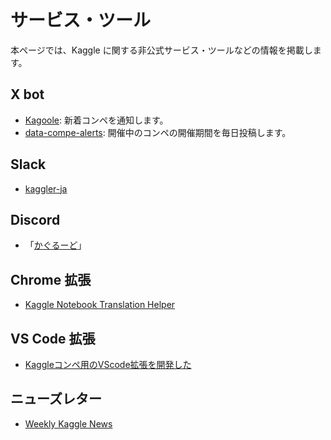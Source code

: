# サービス・ツール

本ページでは、Kaggle に関する非公式サービス・ツールなどの情報を掲載します。

## X bot

- [Kagoole](https://x.com/kagoole): 新着コンペを通知します。
- [data-compe-alerts](https://x.com/DataCompeAlerts): 開催中のコンペの開催期間を毎日投稿します。

## Slack

- [kaggler-ja](https://yutori-datascience.hatenablog.com/entry/2017/08/23/143146)

## Discord

- 「[かぐるーど](https://scrapbox.io/kaggle-friends/%E3%81%8B%E3%81%90%E3%82%8B%E3%83%BC%E3%81%A9%E3%81%AB%E3%81%A4%E3%81%84%E3%81%A6)」

## Chrome 拡張

- [Kaggle Notebook Translation Helper](https://www.kaggle.com/discussions/general/364744)

## VS Code 拡張

- [Kaggleコンペ用のVScode拡張を開発した](https://ho.lc/blog/vscode_kaggle_extension/)

## ニューズレター

- [Weekly Kaggle News](https://weeklykagglenews.substack.com/)
